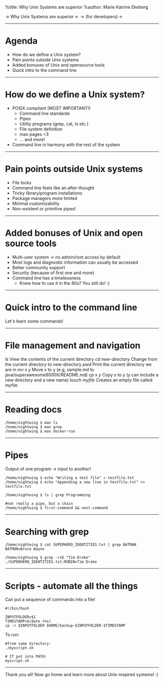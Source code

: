 %title: Why Unix Systems are superior
%author: Marie Katrine Ekeberg

-> Why Unix Systems are superior <-
-> (for developers) <-

--- 

# Agenda

* How do we define a Unix system?
* Pain points outside Unix systems
* Added bonuses of Unix and opensource tools
* Quick intro to the command line


---

# How do we define a Unix system?

* POSIX compliant (MOST IMPORTANT!)
  * Command line standards
  * Pipes
  * Utility programs (grep, cat, ls etc.)
  * File system definition
  * man pages <3
  * ... and more!
* Command line in harmony with the rest of the system


---

# Pain points outside Unix systems

* File locks
* Command line feels like an after-thought
* Tricky library/program installations
* Package managers more limited 
* Minimal customizability
* Non-existent or primitive pipes! 

---

# Added bonuses of Unix and open source tools

* Multi-user system -> no admin/root access by default 
* Most logs and diagnostic information can usually be accessed
* Better community support
* Security (because of first one and more)
* Command line has a timelessness 
  * Knew how to use it in the 80s? You still do! :)

---

# Quick intro to the command line

Let's learn some commands!

---

# File management and navigation

*ls*                       View the contents of the current directory
*cd new-directory*         Change from the current directory to new-directory
*pwd*                      Print the current directory we are in
*mv x y*                   Move x to y (e.g, sample.md to java/superawesome9000X/README.md)
*cp x y*                   Copy x to y (y can include a new directory and a new name)
*touch myfile*             Creates an empty file called myfile

---

# Reading docs

    /home/nightwing $ man ls
	/home/nightwing $ man grep
	/home/nightwing $ man docker-run

--- 

# Pipes
Output of one program -> input to another!

    /home/nightwing $ echo "Writing a test file" > testfile.txt
	/home/nightwing $ echo "Appending a new line in testfile.txt" >> testfile.txt
	
	/home/nightwing $ ls | grep Programming
	
	#not really a pipe, but a chain
	/home/nightwing $ first-command && next-command

---

# Searching with grep

    /home/nightwing $ cat SUPERHERO_IDENTITIES.txt | grep BATMAN
    BATMAN=Bruce Wayne 
	
	/home/nightwing $ grep -rnE "Tim Drake" 
	./SUPERHERO_IDENTITIES.txt:ROBIN=Tim Drake

---


# Scripts - automate all the things

Can put a sequence of commands into a file! 

    #!/bin/bash
	
	INPUTFOLDER=$1
	TIMESTAMP=$(date +%s)
    cp -r $INPUTFOLDER $HOME/backup-$INPUTFOLDER-$TIMESTAMP


To run:

	#from same directory:
	./myscript.sh

	# If put into PATH:
	myscript.sh

---

Thank you all! Now go home and learn more about Unix-inspired systems! :)
